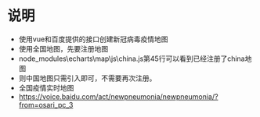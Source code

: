 # 说明
- 使用vue和百度提供的接口创建新冠病毒疫情地图
- 使用全国地图，先要注册地图
- node_modules\echarts\map\js\china.js第45行可以看到已经注册了china地图
- 则中国地图只需引入即可，不需要再次注册。
- 全国疫情实时地图
- https://voice.baidu.com/act/newpneumonia/newpneumonia/?from=osari_pc_3


